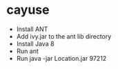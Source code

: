 # cayuse

* Install ANT
* Add ivy.jar to the ant lib directory
* Install Java 8
* Run ant
* Run java -jar Location.jar 97212
